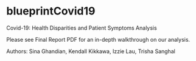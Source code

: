 # blueprintCovid19
Covid-19: Health Disparities and Patient Symptoms Analysis

Please see Final Report PDF for an in-depth walkthrough on our analysis.

Authors: Sina Ghandian, Kendall Kikkawa, Izzie Lau, Trisha Sanghal
